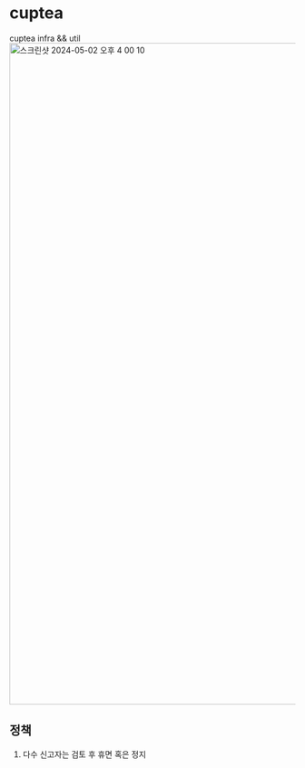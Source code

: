 # cuptea
cuptea infra && util
<img width="1166" alt="스크린샷 2024-05-02 오후 4 00 10" src="https://github.com/cup-of-tea-org/cuptea/assets/121741140/ffe1a720-4432-420d-97a2-fab1c4aca043">


## 정책

1. 다수 신고자는 검토 후 휴면 혹은 정지
